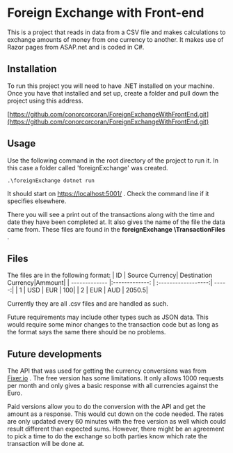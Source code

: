 # Foreign Exchange with Front-end

This is a project that reads in data from a CSV file and makes calculations to exchange amounts of money from one currency to another. It makes use of Razor pages from ASAP.net and is coded in C#. 

## Installation

To run this project you will need to have .NET installed on your machine. Once you have that installed and set up, create a folder and pull down the project using this address.


[https://github.com/conorcorcoran/ForeignExchangeWithFrontEnd.git](https://github.com/conorcorcoran/ForeignExchangeWithFrontEnd.git)


## Usage
Use the following command in the root directory of the project to run it. In this case a folder called 'foreignExchange' was created.

```console
.\foreignExchange dotnet run
```
It should start on [https://localhost:5001/](https://localhost:5001/) . Check the command line if it specifies elsewhere. 

There you will see a print out of the transactions along with the time and date they have been completed at. It also gives the name of the file the data came from. These files are found in the **foreignExchange \TransactionFiles** .

## Files
The files are in the following format: 
| ID            | Source Currency| Destination Currency|Ammount|
| ------------- |:-------------: | :------------------:| -----:|
| 1             | USD            | EUR                 |    100|
| 2             | EUR            | AUD                 | 2050.5|

Currently they are all .csv files and are handled as such. 

Future requirements may include other types such as JSON data. This would require some minor changes to the transaction code but as long as the format says the same there should be no problems.

## Future developments
The API that was used for getting the currency conversions was from [Fixer.io](https://fixer.io) . The free version has some limitations. It only allows 1000 requests per month and only gives a basic response with all currencies against the Euro.

Paid versions allow you to do the conversion with the API and get the amount as a response. This would cut down on the code needed. The rates are only updated every 60 minutes with the free version as well which could result different than expected sums. However, there might be an agreement to pick a time to do the exchange so both parties know which rate the transaction will be done at. 

